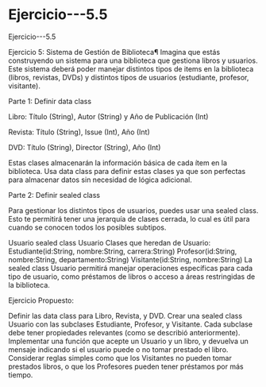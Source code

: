 # Ejercicio---5.5
Ejercicio---5.5


Ejercicio 5: Sistema de Gestión de Biblioteca¶
Imagina que estás construyendo un sistema para una biblioteca que gestiona libros y usuarios. Este sistema deberá poder manejar distintos tipos de items en la biblioteca (libros, revistas, DVDs) y distintos tipos de usuarios (estudiante, profesor, visitante).

Parte 1: Definir data class

Libro: Título (String), Autor (String) y Año de Publicación (Int)

Revista: Título (String), Issue (Int), Año (Int)

DVD: Título (String), Director (String), Año (Int)

Estas clases almacenarán la información básica de cada ítem en la biblioteca. Usa data class para definir estas clases ya que son perfectas para almacenar datos sin necesidad de lógica adicional.

Parte 2: Definir sealed class

Para gestionar los distintos tipos de usuarios, puedes usar una sealed class. Esto te permitirá tener una jerarquía de clases cerrada, lo cual es útil para cuando se conocen todos los posibles subtipos.

Usuario
sealed class Usuario
Clases que heredan de Usuario:
Estudiante(id:String, nombre:String, carrera:String)
Profesor(id:String, nombre:String, departamento:String)
Visitante(id:String, nombre:String)
La sealed class Usuario permitirá manejar operaciones específicas para cada tipo de usuario, como préstamos de libros o acceso a áreas restringidas de la biblioteca.

Ejercicio Propuesto:

Definir las data class para Libro, Revista, y DVD.
Crear una sealed class Usuario con las subclases Estudiante, Profesor, y Visitante. Cada subclase debe tener propiedades relevantes (como se describió anteriormente).
Implementar una función que acepte un Usuario y un libro, y devuelva un mensaje indicando si el usuario puede o no tomar prestado el libro. Considerar reglas simples como que los Visitantes no pueden tomar prestados libros, o que los Profesores pueden tener préstamos por más tiempo.